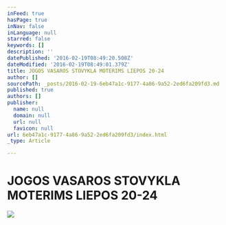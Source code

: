 ```yaml
---
inFeed: true
hasPage: true
inNav: false
inLanguage: null
starred: false
keywords: []
description: ''
datePublished: '2016-02-19T08:49:20.508Z'
dateModified: '2016-02-19T08:49:01.379Z'
title: JOGOS VASAROS STOVYKLA MOTERIMS LIEPOS 20-24
author: []
sourcePath: _posts/2016-02-19-6eb47a1c-9177-4a86-9a52-2ed6fa209fd3.md
published: true
authors: []
publisher:
  name: null
  domain: null
  url: null
  favicon: null
url: 6eb47a1c-9177-4a86-9a52-2ed6fa209fd3/index.html
_type: Article

---
```

# JOGOS VASAROS STOVYKLA MOTERIMS LIEPOS 20-24
![](https://s3-us-west-2.amazonaws.com/the-grid-img/p/598fc51048a6057967afafc44a7d329e1a8aa8b4.jpg)